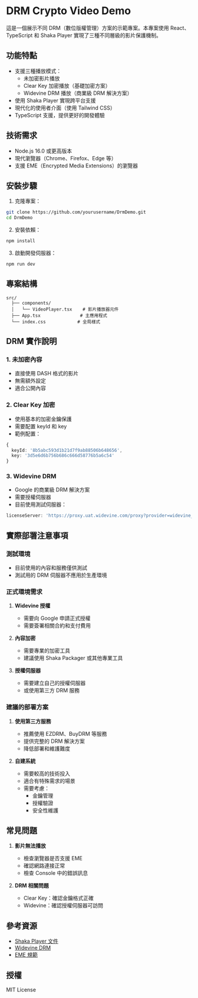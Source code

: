 # DRM Crypto Video Demo

這是一個展示不同 DRM（數位版權管理）方案的示範專案。本專案使用 React、TypeScript 和 Shaka Player 實現了三種不同層級的影片保護機制。

## 功能特點

- 支援三種播放模式：
  - 未加密影片播放
  - Clear Key 加密播放（基礎加密方案）
  - Widevine DRM 播放（商業級 DRM 解決方案）
- 使用 Shaka Player 實現跨平台支援
- 現代化的使用者介面（使用 Tailwind CSS）
- TypeScript 支援，提供更好的開發體驗

## 技術需求

- Node.js 16.0 或更高版本
- 現代瀏覽器（Chrome、Firefox、Edge 等）
- 支援 EME（Encrypted Media Extensions）的瀏覽器

## 安裝步驟

1. 克隆專案：
```bash
git clone https://github.com/yourusername/DrmDemo.git
cd DrmDemo
```

2. 安裝依賴：
```bash
npm install
```

3. 啟動開發伺服器：
```bash
npm run dev
```

## 專案結構

```
src/
  ├── components/
  │   └── VideoPlayer.tsx    # 影片播放器元件
  ├── App.tsx               # 主應用程式
  └── index.css            # 全局樣式
```

## DRM 實作說明

### 1. 未加密內容
- 直接使用 DASH 格式的影片
- 無需額外設定
- 適合公開內容

### 2. Clear Key 加密
- 使用基本的加密金鑰保護
- 需要配置 keyId 和 key
- 範例配置：
```typescript
{
  keyId: '8b5abc593d1b21d7f9ab88506b648656',
  key: '3d5e6d6b756b686c666d58776b5a6c54'
}
```

### 3. Widevine DRM
- Google 的商業級 DRM 解決方案
- 需要授權伺服器
- 目前使用測試伺服器：
```typescript
licenseServer: 'https://proxy.uat.widevine.com/proxy?provider=widevine_test'
```

## 實際部署注意事項

### 測試環境
- 目前使用的內容和服務僅供測試
- 測試用的 DRM 伺服器不應用於生產環境

### 正式環境需求
1. **Widevine 授權**
   - 需要向 Google 申請正式授權
   - 需要簽署相關合約和支付費用

2. **內容加密**
   - 需要專業的加密工具
   - 建議使用 Shaka Packager 或其他專業工具

3. **授權伺服器**
   - 需要建立自己的授權伺服器
   - 或使用第三方 DRM 服務

### 建議的部署方案

1. **使用第三方服務**
   - 推薦使用 EZDRM、BuyDRM 等服務
   - 提供完整的 DRM 解決方案
   - 降低部署和維護難度

2. **自建系統**
   - 需要較高的技術投入
   - 適合有特殊需求的場景
   - 需要考慮：
     * 金鑰管理
     * 授權驗證
     * 安全性維護

## 常見問題

1. **影片無法播放**
   - 檢查瀏覽器是否支援 EME
   - 確認網路連接正常
   - 檢查 Console 中的錯誤訊息

2. **DRM 相關問題**
   - Clear Key：確認金鑰格式正確
   - Widevine：確認授權伺服器可訪問

## 參考資源

- [Shaka Player 文件](https://shaka-player-demo.appspot.com/docs/api/tutorial-welcome.html)
- [Widevine DRM](https://www.widevine.com/)
- [EME 規範](https://w3c.github.io/encrypted-media/)

## 授權

MIT License
